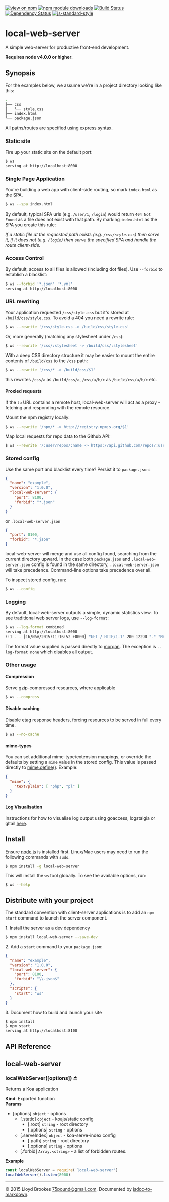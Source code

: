 [![view on npm](http://img.shields.io/npm/v/local-web-server.svg)](https://www.npmjs.org/package/local-web-server)
[![npm module downloads](http://img.shields.io/npm/dt/local-web-server.svg)](https://www.npmjs.org/package/local-web-server)
[![Build Status](https://travis-ci.org/75lb/local-web-server.svg?branch=master)](https://travis-ci.org/75lb/local-web-server)
[![Dependency Status](https://david-dm.org/75lb/local-web-server.svg)](https://david-dm.org/75lb/local-web-server)
[![js-standard-style](https://img.shields.io/badge/code%20style-standard-brightgreen.svg)](https://github.com/feross/standard)

# local-web-server
A simple web-server for productive front-end development.

**Requires node v4.0.0 or higher**.

## Synopsis
For the examples below, we assume we're in a project directory looking like this:

```sh
.
├── css
│   └── style.css
├── index.html
└── package.json
```

All paths/routes are specified using [express syntax](http://expressjs.com/guide/routing.html#route-paths).

### Static site

Fire up your static site on the default port:
```sh
$ ws
serving at http://localhost:8000
```

### Single Page Application

You're building a web app with client-side routing, so mark `index.html` as the SPA.
```sh
$ ws --spa index.html
```

By default, typical SPA urls (e.g. `/user/1`, `/login`) would return `404 Not Found` as a file does not exist with that path. By marking `index.html` as the SPA you create this rule:

*If a static file at the requested path exists (e.g. `/css/style.css`) then serve it, if it does not (e.g. `/login`) then serve the specified SPA and handle the route client-side.*

### Access Control

By default, access to all files is allowed (including dot files). Use `--forbid` to establish a blacklist:
```sh
$ ws --forbid '*.json' '*.yml'
serving at http://localhost:8000
```

### URL rewriting

Your application requested `/css/style.css` but it's stored at `/build/css/style.css`. To avoid a 404 you need a rewrite rule:

```sh
$ ws --rewrite '/css/style.css -> /build/css/style.css'
```

Or, more generally (matching any stylesheet under `/css`):

```sh
$ ws --rewrite '/css/:stylesheet -> /build/css/:stylesheet'
```

With a deep CSS directory structure it may be easier to mount the entire contents of `/build/css` to the `/css` path:

```sh
$ ws --rewrite '/css/* -> /build/css/$1'
```

this rewrites `/css/a` as `/build/css/a`, `/css/a/b/c` as `/build/css/a/b/c` etc.


#### Proxied requests

If the `to` URL contains a remote host, local-web-server will act as a proxy - fetching and responding with the remote resource.

Mount the npm registry locally:
```sh
$ ws --rewrite '/npm/* -> http://registry.npmjs.org/$1'
```

Map local requests for repo data to the Github API:
```sh
$ ws --rewrite '/:user/repos/:name -> https://api.github.com/repos/:user/:name'
```

### Stored config

Use the same port and blacklist every time? Persist it to `package.json`:
```json
{
  "name": "example",
  "version": "1.0.0",
  "local-web-server": {
    "port": 8100,
    "forbid": "*.json"
  }
}
```

or `.local-web-server.json`
```json
{
  "port": 8100,
  "forbid": "*.json"
}
```

local-web-server will merge and use all config found, searching from the current directory upward. In the case both `package.json` and `.local-web-server.json` config is found in the same directory, `.local-web-server.json` will take precedence. Command-line options take precedence over all.

To inspect stored config, run:
```sh
$ ws --config
```

### Logging
By default, local-web-server outputs a simple, dynamic statistics view. To see traditional web server logs, use `--log-format`:

```sh
$ ws --log-format combined
serving at http://localhost:8000
::1 - - [16/Nov/2015:11:16:52 +0000] "GET / HTTP/1.1" 200 12290 "-" "Mozilla/5.0 (Macintosh; Intel Mac OS X 10_11_1) AppleWebKit/537.36 (KHTML, like Gecko) Chrome/48.0.2562.0 Safari/537.36"
```

The format value supplied is passed directly to [morgan](https://github.com/expressjs/morgan). The exception is `--log-format none` which disables all output.

### Other usage

#### Compression

Serve gzip-compressed resources, where applicable
```sh
$ ws --compress
```

#### Disable caching

Disable etag response headers, forcing resources to be served in full every time.
```sh
$ ws --no-cache
```

#### mime-types
You can set additional mime-type/extension mappings, or override the defaults by setting a `mime` value in the stored config. This value is passed directly to [mime.define()](https://github.com/broofa/node-mime#mimedefine). Example:

```json
{
  "mime": {
    "text/plain": [ "php", "pl" ]
  }
}
```

#### Log Visualisation
Instructions for how to visualise log output using goaccess, logstalgia or gltail [here](https://github.com/75lb/local-web-server/blob/master/doc/visualisation.md).

## Install
Ensure [node.js](http://nodejs.org) is installed first. Linux/Mac users may need to run the following commands with `sudo`.

```sh
$ npm install -g local-web-server
```

This will install the `ws` tool globally. To see the available options, run:
```sh
$ ws --help
```

## Distribute with your project
The standard convention with client-server applications is to add an `npm start` command to launch the server component.

1\. Install the server as a dev dependency

```sh
$ npm install local-web-server --save-dev
```

2\. Add a `start` command to your `package.json`:

```json
{
  "name": "example",
  "version": "1.0.0",
  "local-web-server": {
    "port": 8100,
    "forbid": "\\.json$"
  },
  "scripts": {
    "start": "ws"
  }
}
```

3\. Document how to build and launch your site

```sh
$ npm install
$ npm start
serving at http://localhost:8100
```

## API Reference

<a name="module_local-web-server"></a>
## local-web-server
<a name="exp_module_local-web-server--localWebServer"></a>
### localWebServer([options]) ⏏
Returns a Koa application

**Kind**: Exported function  
**Params**
- [options] <code>object</code> - options
  - [.static] <code>object</code> - koajs/static config
    - [.root] <code>string</code> - root directory
    - [.options] <code>string</code> - options
  - [.serveIndex] <code>object</code> - koa-serve-index config
    - [.path] <code>string</code> - root directory
    - [.options] <code>string</code> - options
  - [.forbid] <code>Array.&lt;string&gt;</code> - a list of forbidden routes.

**Example**  
```js
const localWebServer = require('local-web-server')
localWebServer().listen(8000)
```

* * *

&copy; 2015 Lloyd Brookes <75pound@gmail.com>. Documented by [jsdoc-to-markdown](https://github.com/jsdoc2md/jsdoc-to-markdown).
